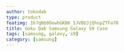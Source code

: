 ```yaml
---
author: tokodab
type: product
featimg: 1h7qNb0OewhGKB6_5JVBUJjQhnpZTFa70
title: Goku Dab Samsung Galaxy S9 Case
tags: [samsung, galaxy, s9]
category: [samsung]
---
```

